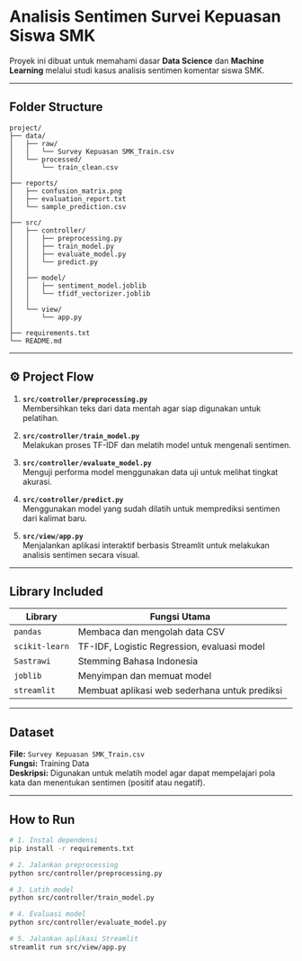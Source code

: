 # Analisis Sentimen Survei Kepuasan Siswa SMK
Proyek ini dibuat untuk memahami dasar **Data Science** dan **Machine Learning** melalui studi kasus analisis sentimen komentar siswa SMK.  

---

##  Folder Structure

```
project/
├── data/
│   ├── raw/
│   │   └── Survey Kepuasan SMK_Train.csv
│   └── processed/
│       └── train_clean.csv
│
├── reports/
│   ├── confusion_matrix.png
│   ├── evaluation_report.txt
│   └── sample_prediction.csv
│
├── src/
│   ├── controller/
│   │   ├── preprocessing.py
│   │   ├── train_model.py
│   │   ├── evaluate_model.py
│   │   └── predict.py
│   │
│   ├── model/
│   │   ├── sentiment_model.joblib
│   │   └── tfidf_vectorizer.joblib
│   │
│   └── view/
│       └── app.py
│
├── requirements.txt
└── README.md
```

---

## ⚙️ Project Flow

1. **`src/controller/preprocessing.py`**  
   Membersihkan teks dari data mentah agar siap digunakan untuk pelatihan.

2. **`src/controller/train_model.py`**  
   Melakukan proses TF-IDF dan melatih model untuk mengenali sentimen.

3. **`src/controller/evaluate_model.py`**  
   Menguji performa model menggunakan data uji untuk melihat tingkat akurasi.

4. **`src/controller/predict.py`**  
   Menggunakan model yang sudah dilatih untuk memprediksi sentimen dari kalimat baru.

5. **`src/view/app.py`**  
   Menjalankan aplikasi interaktif berbasis Streamlit untuk melakukan analisis sentimen secara visual.

---

##  Library Included

| Library | Fungsi Utama |
|----------|---------------|
| `pandas` | Membaca dan mengolah data CSV |
| `scikit-learn` | TF-IDF, Logistic Regression, evaluasi model |
| `Sastrawi` | Stemming Bahasa Indonesia |
| `joblib` | Menyimpan dan memuat model |
| `streamlit` | Membuat aplikasi web sederhana untuk prediksi |

---

##  Dataset

**File:** `Survey Kepuasan SMK_Train.csv`  
**Fungsi:** Training Data  
**Deskripsi:** Digunakan untuk melatih model agar dapat mempelajari pola kata dan menentukan sentimen (positif atau negatif).

---

##  How to Run

```bash
# 1. Instal dependensi
pip install -r requirements.txt

# 2. Jalankan preprocessing
python src/controller/preprocessing.py

# 3. Latih model
python src/controller/train_model.py

# 4. Evaluasi model
python src/controller/evaluate_model.py

# 5. Jalankan aplikasi Streamlit
streamlit run src/view/app.py
```
